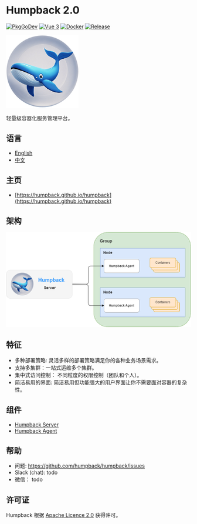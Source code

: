 # Humpback 2.0

[![PkgGoDev](https://pkg.go.dev/badge/github.com/docker/docker)](https://golang.org/)
[![Vue 3](https://img.shields.io/badge/vue-3.x-brightgreen.svg)](https://v3.vuejs.org/)
[![Docker](https://img.shields.io/badge/docker-pull-blue?logo=docker)](https://hub.docker.com/r/humpbacks)
[![Release](https://img.shields.io/badge/release-v2.0.0-blue)](https://github.com/humpbacks/humpback/releases/latest)

![Humpback logo](/docs/_media/logo-nobg.png)

轻量级容器化服务管理平台。

## 语言

- [English](README.md)
- [中文](README.zh.md)

## 主页

* [https://humpback.github.io/humpback](https://humpback.github.io/humpback)

## 架构

![Humpback Architecture](/docs/_media/humpback-architect-new.png)

## 特征

- 多种部署策略: 灵活多样的部署策略满足你的各种业务场景需求。
- 支持多集群：一站式运维多个集群。
- 集中式访问控制： 不同粒度的权限控制（团队和个人）。
- 简洁易用的界面: 简洁易用但功能强大的用户界面让你不需要面对容器的复杂性。

## 组件

* [Humpback Server](https://github.com/humpback/humpback-server)
* [Humpback Agent](https://github.com/humpback/humpback-agent)

## 帮助

- 问题: https://github.com/humpback/humpback/issues
- Slack (chat): todo
- 微信： todo

## 许可证

Humpback 根据 [Apache Licence 2.0](http://www.apache.org/licenses/LICENSE-2.0.html) 获得许可。
